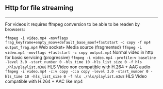 <section>
    <h1>Http for file streaming</h1>
    <hr>
    <p>For videos it requires ffmpeg conversion to be able to be readen by browsers:</p>
    <!-- <code>ffmpeg -i video.mp4 -movflags frag_keyframe+empty_moov+default_base_moof -f mp4 output_frag.mp4</code> -->
    <code>ffmpeg -i video.mp4 -movflags frag_keyframe+empty_moov+default_base_moof+faststart -c copy -f mp4 output_frag.mp4</code> Web socket+ Media source (fragmented) 
    <code>ffmpeg -i video.mp4 -movflags +faststart -c copy output.mp4</code> Normal video in http for basic servicing (progressive)
    <code>ffmpeg -i video.mp4 -profile:v baseline -level 3.0 -start_number 0 -hls_time 10 -hls_list_size 0 -f hls ./hls/playlist.m3u8</code> HLS Video non compatible with H.264 + AAC audio
    <code>ffmpeg -i video.mp4 -c:v copy -c:a copy -level 3.0 -start_number 0 -hls_time 10 -hls_list_size 0 -f hls ./hls/playlist.m3u8</code> HLS Video compatible with H.264 + AAC like mp4
</section>